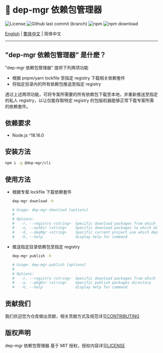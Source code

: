 # 🔄 dep-mgr 依赖包管理器

![License](https://img.shields.io/github/license/CH-Chang/dep-mgr)
![Github last commit (branch)](https://img.shields.io/github/last-commit/CH-Chang/dep-mgr/main)
![npm](https://img.shields.io/npm/v/%40dep-mgr%2Fcli)
![npm download](https://img.shields.io/npm/dt/%40dep-mgr/cli)

[English](README_EN.md) | [繁体中文](README.md) | 简体中文

---

## "dep-mgr 依赖包管理器" 是什麽？

"dep-mgr 依赖包管理器" 提供下列两项功能

- 根据 pnpm/yarn lockfile 至指定 registry 下载相关依赖套件
- 将指定目录内的所有依赖包推送至指定 registry

透过上述两项功能，可将专案所需要的所有依赖包下载至本地，并重新推送至指定的私人 registry，以让仅能存取特定 registry 的包版机器能够正常下载专案所需的依赖套件。

## 依赖要求

- Node.js ^18.16.0

## 安装方法

```bash
npm i -g @dep-mgr/cli
```

## 使用方法

- 根据专案 lockfile 下载依赖套件

  ```bash
  dep-mgr download -h

  # Usage: dep-mgr-download [options]
  #
  # Options:
  #   -r, --registry <string>  Specific download packages from which registry
  #   -o, --outDir <string>    Specific download packages to which directory
  #   -d, --depMgr <string>    Specific current project use which dependency manager
  #   -h, --help               display help for command
  ```

- 推送指定目录依赖包至指定 registry

  ```bash
  dep-mgr publish -h

  # Usage: dep-mgr-publish [options]
  #
  # Options:
  #   -r, --registry <string>  Specific download packages from which registry
  #   -o, --pkgDir <string>    Specific publish packages directory
  #   -h, --help               display help for command
  ```

## 贡献我们

我们欢迎您为仓库做出贡献，相关贡献方式及规范详见[CONTRIBUTING](CONTRIBUTING_ZH_CN.md)

## 版权声明

dep-mgr 依赖包管理器 基于 MIT 授权，授权内容详见[LICENSE](LICENSE)
